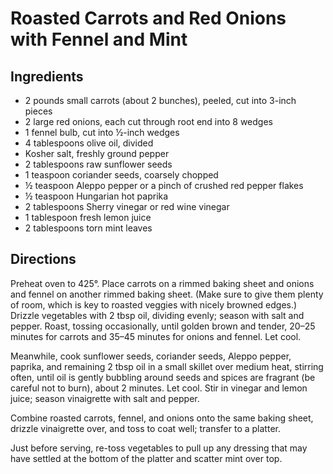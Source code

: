 # Roasted Carrots and Red Onions with Fennel and Mint

## Ingredients

- 2 pounds small carrots (about 2 bunches), peeled, cut into 3-inch pieces
- 2 large red onions, each cut through root end into 8 wedges
- 1 fennel bulb, cut into ½-inch wedges
- 4 tablespoons olive oil, divided
- Kosher salt, freshly ground pepper
- 2 tablespoons raw sunflower seeds
- 1 teaspoon coriander seeds, coarsely chopped
- ½ teaspoon Aleppo pepper or a pinch of crushed red pepper flakes
- ½ teaspoon Hungarian hot paprika
- 2 tablespoons Sherry vinegar or red wine vinegar
- 1 tablespoon fresh lemon juice
- 2 tablespoons torn mint leaves

## Directions

Preheat  oven to 425°. Place carrots on a rimmed baking sheet and onions and
fennel on another rimmed baking sheet. (Make sure to give them plenty of  room,
which is key to roasted veggies with nicely browned edges.)  Drizzle vegetables
with 2 tbsp oil, dividing evenly; season with salt  and pepper. Roast, tossing
occasionally, until golden brown and tender,  20–25 minutes for carrots and
35–45 minutes for onions and fennel. Let  cool.

Meanwhile,  cook sunflower seeds, coriander seeds, Aleppo pepper, paprika, and
remaining 2 tbsp oil in a small skillet over medium heat, stirring  often,
until oil is gently bubbling around seeds and spices are fragrant  (be careful
not to burn), about 2 minutes. Let cool. Stir in vinegar  and lemon juice;
season vinaigrette with salt and pepper.

Combine  roasted carrots, fennel, and onions onto the same baking sheet,
drizzle  vinaigrette over, and toss to coat well; transfer to a platter.

Just  before serving, re-toss vegetables to pull up any dressing that may  have
settled at the bottom of the platter and scatter mint over top.
